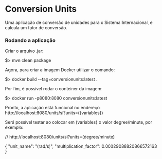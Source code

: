 # Conversion Units

Uma aplicação de conversão de unidades para o Sistema Internacional, e calcula um fator de conversão.

### Rodando a aplicação

Criar o arquivo .jar:

$> mvn clean package

Agora, para criar a imagem Docker utilizar o comando:

$> docker build --tag=conversionunits:latest .

Por fim, é possivel rodar o conteiner da imagem:

$> docker run -p8080:8080 conversionunits:latest

Pronto, a aplicação está funcional no endereço http://localhost:8080/units/si?units=({variables})

Será possível testar ao colocar em {variables} o valor degree/minute, por exemplo:

// http://localhost:8080/units/si?units=(degree/minute)

{
  "unit_name": "(rad/s)",
  "multiplication_factor": 0.00029088820866572163
}
